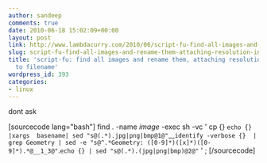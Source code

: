 ```yaml
---
author: sandeep
comments: true
date: 2010-06-18 15:02:09+00:00
layout: post
link: http://www.lambdacurry.com/2010/06/script-fu-find-all-images-and-rename-them-attaching-resolution-information-to-filename/
slug: script-fu-find-all-images-and-rename-them-attaching-resolution-information-to-filename
title: 'script-fu: find all images and rename them, attaching resolution information
  to filename'
wordpress_id: 393
categories:
- linux
---
```


dont ask  

  

[sourcecode lang="bash"]
 find   .  -name *image* -exec sh -vc ' cp {}  `echo {} |xargs  basename| sed "s@(.*).jpg|png|bmp@1@"`__`identify -verbose {}  | grep Geometry | sed -e "s@^.*Geometry: ([0-9]*)([x]*)([0-9]*).*@__1_3@"`.`echo {} | sed "s@(.*).(jpg|png|bmp)@2@"` ' ;
[/sourcecode]
